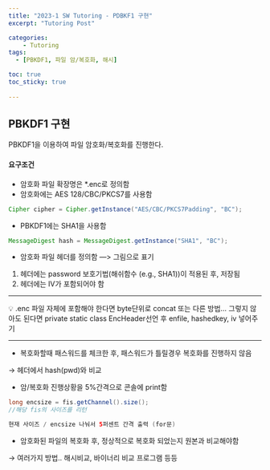 ```yaml
---
title: "2023-1 SW Tutoring - PDBKF1 구현"
excerpt: "Tutoring Post"

categories:
    - Tutoring
tags:
  - [PBKDF1, 파일 암/복호화, 해시]

toc: true
toc_sticky: true
 
---
```

## PBKDF1 구현

PBKDF1을 이용하여 파일 암호화/복호화를 진행한다.

#### 요구조건

- 암호화 파일 확장명은 *.enc로 정의함
- 암호화에는 AES 128/CBC/PKCS7를 사용함

```java
Cipher cipher = Cipher.getInstance("AES/CBC/PKCS7Padding", "BC");
```

- PBKDF1에는 SHA1을 사용함

```java
MessageDigest hash = MessageDigest.getInstance("SHA1", "BC");
```

- 암호화 파일 헤더를 정의함 —> 그림으로 표기

1. 헤더에는 password 보호기법(해쉬함수 (e.g., SHA1))이 적용된 후, 저장됨
2. 헤더에는 IV가 포함되어야 함

---

<aside>
💡 .enc 파일 자체에 포함해야 한다면 byte단위로 concat 또는 다른 방법… 
그렇지 않아도 된다면 private static class EncHeader선언 후 enfile, hashedkey, iv 넣어주기

</aside>  

---
- 복호화할때 패스워드를 체크한 후, 패스워드가 틀릴경우 복호화를 진행하지 않음
    
→ 헤더에서 hash(pwd)와 비교
    
- 암/복호화 진행상황을 5%간격으로 콘솔에 print함

```java
long encsize = fis.getChannel().size();
//해당 fis의 사이즈를 리턴

현재 사이즈 / encsize 나눠서 5퍼센트 간격 출력 (for문)
```

- 암호화된 파일의 복호화 후, 정상적으로 복호화 되었는지 원본과 비교해야함
    
→ 여러가지 방법.. 해시비교, 바이너리 비교 프로그램 등등